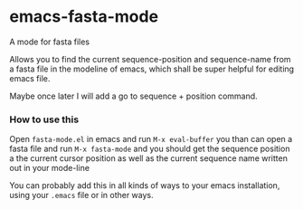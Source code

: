# emacs-fasta-mode
A mode for fasta files

Allows you to find the current sequence-position and sequence-name from a fasta file in 
the modeline of emacs, which shall be super helpful for editing emacs file. 

Maybe once later I will add a go to sequence + position command. 

### How to use this

Open `fasta-mode.el` in emacs and run `M-x eval-buffer` you than 
can open a fasta file and run `M-x fasta-mode` and you should get the 
sequence position a the current cursor position as well as the 
current sequence name written out in your mode-line

You can probably add this in all kinds of ways to your emacs installation, 
using your `.emacs` file or in other ways. 


